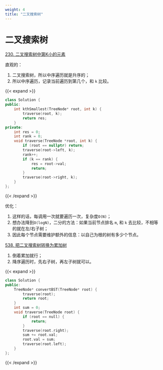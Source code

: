 ```yaml
---
weight: 4
title: "二叉搜索树"
---
```

# 二叉搜索树

[230. 二叉搜索树中第K小的元素](https://leetcode.cn/problems/kth-smallest-element-in-a-bst/)

直观的：

1. 二叉搜索树，所以中序遍历就是升序的；
2. 所以中序遍历，记录当前遍历到第几个，和 `k` 比较。

{{< expand >}}
```C++
class Solution {
public:
    int kthSmallest(TreeNode* root, int k) {
        traverse(root, k);
        return res;
    }
private:
    int res = 0;
    int rank = 0;
    void traverse(TreeNode *root, int k) {
        if (root == nullptr) return;
        traverse(root->left, k);
        rank++;
        if (k == rank) {
            res = root->val;
            return;
        }
        traverse(root->right, k);
    }
};
```
{{< /expand >}}

优化：

1. 这样的话，每调用一次就要遍历一次，复杂度`O(N)`；
2. 想办法降到`O(logN)`，二分的方法：如果当前节点排名 `m`, 和 `k` 去比较，不相等的就在左/右子树；
3. 因此每个节点需要维护额外的信息：以自己为根的树有多少个节点。

[538. 把二叉搜索树转换为累加树](https://leetcode.cn/problems/convert-bst-to-greater-tree/)

1. 倒着累加就行；
2. 降序遍历时，先右子树，再左子树就可以。

{{< expand >}}
```C++
class Solution {
public:
    TreeNode* convertBST(TreeNode* root) {
        traverse(root);
        return root;
    }
    int sum = 0;
    void traverse(TreeNode root) {
        if (root == null) {
            return;
        }
        traverse(root.right);
        sum += root.val;
        root.val = sum;
        traverse(root.left);
    }
};
```
{{< /expand >}}